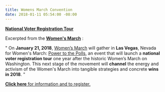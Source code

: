 ```yaml
---
title: Womens March Convention
date: 2018-01-11 05:54:00 -08:00
---
```


[**National Voter Registration Tour**](http://www.powertothepolls.com/)

Excerpted from the [**Women's March**](https://www.womensmarch.com/march/) :


"  On **January 21, 2018**, [Women’s March](https://www.womensmarch.com/march/) will gather in **Las Vegas**, Nevada for Women's March: [Power to the Polls](http://www.powertothepolls.com/), an event that will launch a **national voter registration tour** one year after the historic Women’s March on Washington. This next stage of the movement will **channel** the energy and activism of the Women's March into tangible strategies and concrete **wins in 2018**.  "

[**Click here** for information and to register.](http://www.powertothepolls.com/)